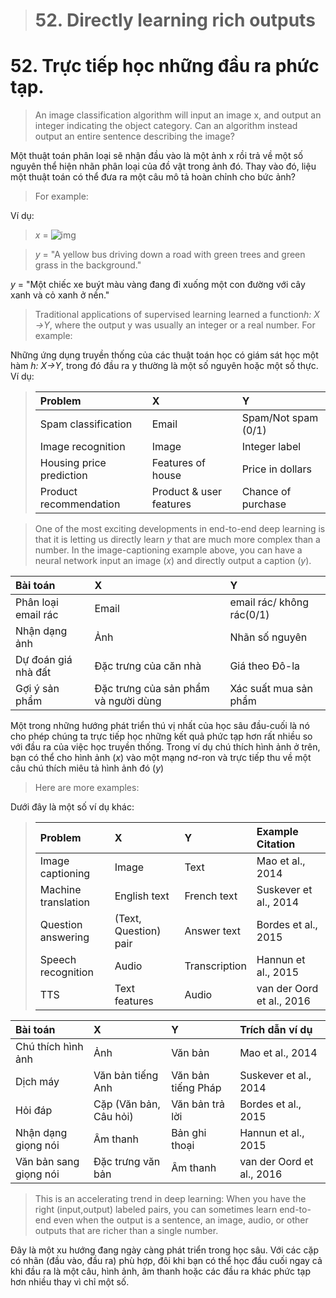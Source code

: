 > # 52. Directly learning rich outputs

# 52. Trực tiếp học những đầu ra phức tạp.

> An image classification algorithm will input an image ​x,​ and output an integer indicating the object category. Can an algorithm instead output an entire sentence describing the image?

Một thuật toán phân loại sẽ nhận đầu vào là một ảnh x rồi trả về một số nguyên thể hiện nhãn phân loại của đồ vật trong ảnh đó. Thay vào đó, liệu một thuật toán có thể đưa ra một câu mô tả hoàn chỉnh cho bức ảnh? 

> For example:

Ví dụ:

> *x* = ![img](../imgs/C52_01.png)

> *y* = "A yellow bus driving down a road with green trees and green grass in the background."

*y* = "Một chiếc xe buýt màu vàng đang đi xuống một con đường với cây xanh và cỏ xanh ở nền."

> Traditional applications of supervised learning learned a function ​*h:​ ​X​→​Y*,​ where the output y​ was usually an integer or a real number. For example:

Những ứng dụng truyền thống của các thuật toán học có giám sát học một hàm *h:​ ​X​→​Y*, trong đó đầu ra y thường là một số nguyên hoặc một số thực. Ví dụ:

> |        Problem           |           X             |           Y         |
> | :----------------------- | :---------------------- | :------------------ |
> | Spam classification      | Email                   | Spam/Not spam (0/1) |
> | Image recognition        | Image                   | Integer label       |
> | Housing price prediction | Features of house       | Price in dollars    |
> | Product recommendation   | Product & user features | Chance of purchase  |

> One of the most exciting developments in end-to-end deep learning is that it is letting us directly learn ​*y​* that are much more complex than a number. In the image-captioning example above, you can have a neural network input an image (​*x*)​ and directly output a caption (​*y​*).

|        Bài toán            |           X             |           Y        |
| :----------------------- | :---------------------- | :------------------|
| Phân loại email rác      | Email                   | email rác/ không rác(0/1) |
| Nhận dạng ảnh            | Ảnh                     | Nhãn số nguyên     |
| Dự đoán giá nhà đất      | Đặc trưng của căn nhà   | Giá theo Đô-la     |
| Gợi ý sản phẩm           | Đặc trưng của sản phẩm và người dùng | Xác suất mua sản phẩm |

Một trong những hướng phát triển thú vị nhất của học sâu đầu-cuối là nó cho phép chúng ta trực tiếp học những kết quả phức tạp hơn rất nhiều so với đầu ra của việc học truyền thống. Trong ví dụ chú thích hình ảnh ở trên, bạn có thể cho hình ảnh (*x*) vào một mạng nơ-ron và trực tiếp thu về một câu chú thích miêu tả hình ảnh đó (*y*)

> Here are more examples:

Dưới đây là một số ví dụ khác:

> |       Problem       |           X           |       Y       |      Example Citation     |
> | :------------------ | :-------------------- | :------------ | :------------------------ |
> | Image captioning    | Image                 | Text          | Mao et al., 2014          |
> | Machine translation | English text          | French text   | Suskever et al., 2014     |
> | Question answering  | (Text, Question) pair | Answer text   | Bordes et al., 2015       |
> | Speech recognition  | Audio                 | Transcription | Hannun et al., 2015       |
> | TTS                 | Text features         | Audio         | van der Oord et al., 2016 |

|       Bài toán      |           X           |       Y       |      Trích dẫn ví dụ      |
| :------------------ | :-------------------- | :------------ | :------------------------ |
| Chú thích hình ảnh  | Ảnh                   | Văn bản          | Mao et al., 2014       |
| Dịch máy            | Văn bản tiếng Anh     | Văn bản tiếng Pháp| Suskever et al., 2014 |
| Hỏi đáp     | Cặp (Văn bản, Câu hỏi)| Văn bản trả lời   | Bordes et al., 2015  |
| Nhận dạng giọng nói | Âm thanh                 | Bản ghi thoại | Hannun et al., 2015  |
| Văn bản sang giọng nói | Đặc trưng văn bản  | Âm thanh         | van der Oord et al., 2016 |

> This is an accelerating trend in deep learning: When you have the right (input,output) labeled pairs, you can sometimes learn end-to-end even when the output is a sentence, an image, audio, or other outputs that are richer than a single number.

Đây là một xu hướng đang ngày càng phát triển trong học sâu. Với các cặp có nhãn (đầu vào, đầu ra) phù hợp, đôi khi bạn có thể học đầu cuối ngay cả khi đầu ra là một câu, hình ảnh, âm thanh hoặc các đầu ra khác phức tạp hơn nhiều thay vì chỉ một số.
